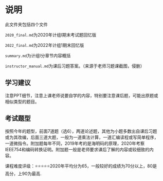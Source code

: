 # 说明

此文件夹包括四个文件

`2020_final.md`为2020年计组I期末考试题回忆版

`2022_final.md`为2022年计组1期末回忆版

`summary.md`为计组I分章节内容概括

`instructor_manual.md`为课后习题答案。（来源于老师习题课截图，侵删）

## 学习建议

​	注意PPT细节，注意上课老师说要自学的内容，特别要注意课后题，可能出原题或相似类型的题目。

## 考试题型

​	按照今年的题型，前面7道题（选6），两道论述题，其他为小题多数出自课后习题或为其改编，后面三道大题，一般为一道乘法计算，一道汇编读程或写简单程序，一道微指令。附加题每年不同，2019年考的是海明码的原理，2020年考察IEEE754和编码转换证明。附加题一般是老师要求课后了解的内容或较细致的内容。



课程难度评级：:star::star::star::star::star:2020年平均分为65，一般较好的成绩为70分以上，80是高分，上90为最高.

